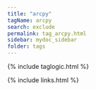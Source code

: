 ```yaml
---
title: "arcpy"
tagName: arcpy
search: exclude
permalink: tag_arcpy.html
sidebar: mydoc_sidebar
folder: tags
---
```

{% include taglogic.html %}

{% include links.html %}

